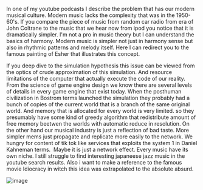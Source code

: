 In one of my youtube podcasts I describe the problem that has our modern musical culture.
Modern music lacks the complexity that was in the 1950-60's.
If you compare the piece of music from random car radio from era of John Coltrane to the music that we hear now from ipod you notice that
it is dramatically simpler. I'm not a pro in music theory but I can understand the basics of harmony.
Modern music is simpler not just in harmony sense but also in rhythmic patterns and melody itself.
Here I can redirect you to the famous painting of Esher that illustrates this concept.

If you deep dive to the simulation hypothesis this issue can be viewed from the optics of crude approximation of this simulation.
And resource limitations of the computer that actually execute the code of our reality.
From the science of game engine design we know there are several levels of details in every game engine that exist today.
When the posthuman civilization in Bostrom terms launched the simulation they probably had a bunch of copies of the current world that is a branch of the same original world.
And memory that is allocated for every world is very limited. so they presumably have some kind of greedy algorithm that redistribute amount of free memory beetwen the worlds with automatic reduce in resolution.
On the other hand our musical industry is just a reflection of bad taste.
More simpler mems just propagate and replicate more easily to the network.
We hungry for content of tik tok like services that exploits the system 1 in Daniel Kahneman terms. 
Maybe it is just a network effect. Every music have its own niche. I still struggle to find interesting japaneese jazz music in the youtube search results.
Also i want to make a reference to the famous movie Idiocracy in witch this idea was extrapolated to the absolute absurd.

![image](https://th.bing.com/th/id/OIP.iVvdNupdwzf2zPDzybZncgHaPq?pid=ImgDet&rs=1)
